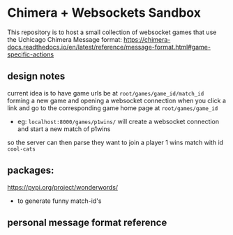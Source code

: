 # Chimera + Websockets Sandbox
This repository is to host a small collection of websocket games
that use the Uchicago Chimera Message format: https://chimera-docs.readthedocs.io/en/latest/reference/message-format.html#game-specific-actions


## design notes
current idea is to have game urls be at `root/games/game_id/match_id`
forming a new game and opening a websocket connection when you click a link 
and go to the corresponding game home page at `root/games/game_id`

- eg: `localhost:8000/games/p1wins/` will create a websocket connection and start a new match of p1wins

so the server can then parse they want to join a player 1 wins match with id `cool-cats`


## packages:
https://pypi.org/project/wonderwords/
- to generate funny match-id's

## personal message format reference 


